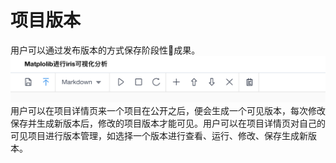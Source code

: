 # 项目版本

用户可以通过发布版本的方式保存阶段性成果。
 ![image description](/image/notebook-version.png)
用户可以在项目详情页来一个项目在公开之后，便会生成一个可见版本，每次修改保存并生成新版本后，修改的项目版本才能可见。用户可以在项目详情页对自己的可见项目进行版本管理，如选择一个版本进行查看、运行、修改、保存生成新版本。